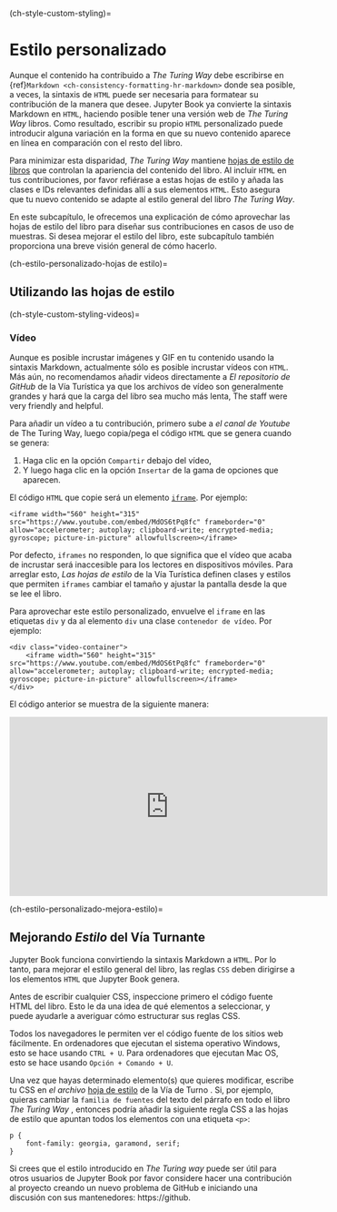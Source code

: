 (ch-style-custom-styling)=
# Estilo personalizado

Aunque el contenido ha contribuido a _The Turing Way_ debe escribirse en {ref}`Markdown <ch-consistency-formatting-hr-markdown>` donde sea posible, a veces, la sintaxis de `HTML` puede ser necesaria para formatear su contribución de la manera que desee. Jupyter Book ya convierte la sintaxis Markdown en `HTML`, haciendo posible tener una versión web de _The Turing Way_ libros. Como resultado, escribir su propio `HTML` personalizado puede introducir alguna variación en la forma en que su nuevo contenido aparece en línea en comparación con el resto del libro.

Para minimizar esta disparidad, _The Turing Way_ mantiene [hojas de estilo de libros](https://github.com/alan-turing-institute/the-turing-way/blob/main/book/website/_static/book-stylesheet.css) que controlan la apariencia del contenido del libro. Al incluir `HTML` en tus contribuciones, por favor refiérase a estas hojas de estilo y añada las clases e IDs relevantes definidas allí a sus elementos `HTML`. Esto asegura que tu nuevo contenido se adapte al estilo general del libro _The Turing Way_.

En este subcapítulo, le ofrecemos una explicación de cómo aprovechar las hojas de estilo del libro para diseñar sus contribuciones en casos de uso de muestras. Si desea mejorar el estilo del libro, este subcapítulo también proporciona una breve visión general de cómo hacerlo.

(ch-estilo-personalizado-hojas de estilo)=
## Utilizando las hojas de estilo

(ch-style-custom-styling-videos)=
### Vídeo

Aunque es posible incrustar imágenes y GIF en tu contenido usando la sintaxis Markdown, actualmente sólo es posible incrustar vídeos con `HTML`. Más aún, no recomendamos añadir videos directamente a _El repositorio de GitHub_ de la Vía Turística ya que los archivos de vídeo son generalmente grandes y hará que la carga del libro sea mucho más lenta, The staff were very friendly and helpful.

Para añadir un vídeo a tu contribución, primero sube a _el canal de Youtube_ de The Turing Way, luego copia/pega el código `HTML` que se genera cuando se genera:
1. Haga clic en la opción `Compartir` debajo del vídeo,
1. Y luego haga clic en la opción `Insertar` de la gama de opciones que aparecen.


El código `HTML` que copie será un elemento [`iframe`](https://developer.mozilla.org/en-US/docs/Web/HTML/Element/iframe). Por ejemplo:

```
<iframe width="560" height="315" src="https://www.youtube.com/embed/MdOS6tPq8fc" frameborder="0" allow="accelerometer; autoplay; clipboard-write; encrypted-media; gyroscope; picture-in-picture" allowfullscreen></iframe>
```

Por defecto, `iframes` no responden, lo que significa que el vídeo que acaba de incrustar será inaccesible para los lectores en dispositivos móviles. Para arreglar esto, _Las hojas de estilo_ de la Vía Turística definen clases y estilos que permiten `iframes` cambiar el tamaño y ajustar la pantalla desde la que se lee el libro.

Para aprovechar este estilo personalizado, envuelve el `iframe` en las etiquetas `div` y da al elemento `div` una clase `contenedor de vídeo`. Por ejemplo:

```
<div class="video-container">
    <iframe width="560" height="315" src="https://www.youtube.com/embed/MdOS6tPq8fc" frameborder="0" allow="accelerometer; autoplay; clipboard-write; encrypted-media; gyroscope; picture-in-picture" allowfullscreen></iframe>
</div>
```

El código anterior se muestra de la siguiente manera:

<div class="video-container">
    <iframe width="560" height="315" src="https://www.youtube.com/embed/MdOS6tPq8fc" frameborder="0" allow="accelerometer; autoplay; clipboard-write; encrypted-media; gyroscope; picture-in-picture" allowfullscreen></iframe>
</div>

(ch-estilo-personalizado-mejora-estilo)=
## Mejorando _Estilo_ del Vía Turnante

Jupyter Book funciona convirtiendo la sintaxis Markdown a `HTML`. Por lo tanto, para mejorar el estilo general del libro, las reglas `CSS` deben dirigirse a los elementos `HTML` que Jupyter Book genera.

Antes de escribir cualquier CSS, inspeccione primero el código fuente HTML del libro. Esto le da una idea de qué elementos a seleccionar, y puede ayudarle a averiguar cómo estructurar sus reglas CSS.

Todos los navegadores le permiten ver el código fuente de los sitios web fácilmente. En ordenadores que ejecutan el sistema operativo Windows, esto se hace usando `CTRL + U`. Para ordenadores que ejecutan Mac OS, esto se hace usando `Opción + Comando + U`.

Una vez que hayas determinado elemento(s) que quieres modificar, escribe tu CSS en _el archivo_ [hoja de estilo](https://github.com/alan-turing-institute/the-turing-way/blob/main/book/website/_static/book-stylesheet.css) de la Vía de Turno </a>. Si, por ejemplo, quieras cambiar la `familia de fuentes` del texto del párrafo en todo el libro _The Turing Way_ , entonces podría añadir la siguiente regla CSS a las hojas de estilo que apuntan todos los elementos con una etiqueta `<p>`:

```
p {
    font-family: georgia, garamond, serif;
}
```

Si crees que el estilo introducido en _The Turing way_ puede ser útil para otros usuarios de Jupyter Book por favor considere hacer una contribución al proyecto creando un nuevo problema de GitHub e iniciando una discusión con sus mantenedores: https://github.</p>
